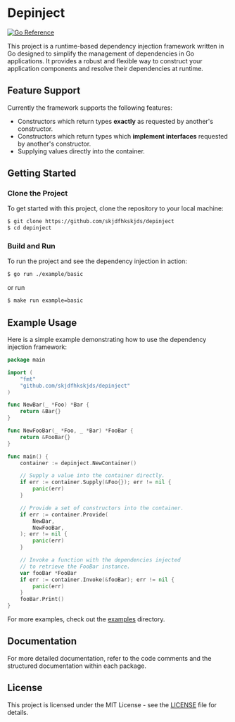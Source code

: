 # Depinject 

[![Go Reference](https://pkg.go.dev/badge/github.com/skjdfhkskjds/depinject.svg)](https://pkg.go.dev/github.com/skjdfhkskjds/depinject)

This project is a runtime-based dependency injection framework written in Go designed to simplify the management of dependencies in Go applications. It provides a robust and flexible way to construct your application components and resolve their dependencies at runtime.

## Feature Support

Currently the framework supports the following features:

- Constructors which return types **exactly** as requested by another's constructor.
- Constructors which return types which **implement interfaces** requested by another's constructor.
- Supplying values directly into the container.

## Getting Started

### Clone the Project

To get started with this project, clone the repository to your local machine:

```bash
$ git clone https://github.com/skjdfhkskjds/depinject
$ cd depinject
```

### Build and Run

To run the project and see the dependency injection in action:

```bash
$ go run ./example/basic
```

or run

```bash
$ make run example=basic
```

## Example Usage

Here is a simple example demonstrating how to use the dependency injection framework:

```go
package main

import (
    "fmt"
    "github.com/skjdfhkskjds/depinject"
)

func NewBar(_ *Foo) *Bar {
    return &Bar{}
}

func NewFooBar(_ *Foo, _ *Bar) *FooBar {
    return &FooBar{}
}

func main() {
	container := depinject.NewContainer()

	// Supply a value into the container directly.
	if err := container.Supply(&Foo{}); err != nil {
		panic(err)
	}

	// Provide a set of constructors into the container.
	if err := container.Provide(
		NewBar,
		NewFooBar,
	); err != nil {
		panic(err)
	}

	// Invoke a function with the dependencies injected
	// to retrieve the FooBar instance.
	var fooBar *FooBar
	if err := container.Invoke(&fooBar); err != nil {
		panic(err)
	}
	fooBar.Print()
}
```

For more examples, check out the [examples](./examples) directory.

## Documentation

For more detailed documentation, refer to the code comments and the structured documentation within each package.

## License

This project is licensed under the MIT License - see the [LICENSE](LICENSE) file for details.
